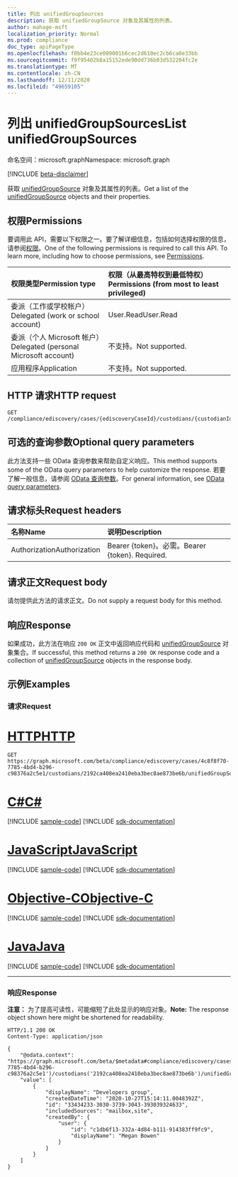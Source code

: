 ```yaml
---
title: 列出 unifiedGroupSources
description: 获取 unifiedGroupSource 对象及其属性的列表。
author: mahage-msft
localization_priority: Normal
ms.prod: compliance
doc_type: apiPageType
ms.openlocfilehash: f0bb4e23ce089001b6cec2d610ec2cb6ca0e33bb
ms.sourcegitcommit: f9f95402b8a15152ede90dd736b03d532204fc2e
ms.translationtype: MT
ms.contentlocale: zh-CN
ms.lasthandoff: 12/11/2020
ms.locfileid: "49659105"
---
```

# <a name="list-unifiedgroupsources"></a><span data-ttu-id="c89b2-103">列出 unifiedGroupSources</span><span class="sxs-lookup"><span data-stu-id="c89b2-103">List unifiedGroupSources</span></span>

<span data-ttu-id="c89b2-104">命名空间：microsoft.graph</span><span class="sxs-lookup"><span data-stu-id="c89b2-104">Namespace: microsoft.graph</span></span>

[!INCLUDE [beta-disclaimer](../../includes/beta-disclaimer.md)]

<span data-ttu-id="c89b2-105">获取 [unifiedGroupSource](../resources/unifiedgroupsource.md) 对象及其属性的列表。</span><span class="sxs-lookup"><span data-stu-id="c89b2-105">Get a list of the [unifiedGroupSource](../resources/unifiedgroupsource.md) objects and their properties.</span></span>

## <a name="permissions"></a><span data-ttu-id="c89b2-106">权限</span><span class="sxs-lookup"><span data-stu-id="c89b2-106">Permissions</span></span>

<span data-ttu-id="c89b2-p101">要调用此 API，需要以下权限之一。要了解详细信息，包括如何选择权限的信息，请参阅[权限](/graph/permissions-reference)。</span><span class="sxs-lookup"><span data-stu-id="c89b2-p101">One of the following permissions is required to call this API. To learn more, including how to choose permissions, see [Permissions](/graph/permissions-reference).</span></span>

|<span data-ttu-id="c89b2-109">权限类型</span><span class="sxs-lookup"><span data-stu-id="c89b2-109">Permission type</span></span>|<span data-ttu-id="c89b2-110">权限（从最高特权到最低特权）</span><span class="sxs-lookup"><span data-stu-id="c89b2-110">Permissions (from most to least privileged)</span></span>|
|:---|:---|
|<span data-ttu-id="c89b2-111">委派（工作或学校帐户）</span><span class="sxs-lookup"><span data-stu-id="c89b2-111">Delegated (work or school account)</span></span>|<span data-ttu-id="c89b2-112">User.Read</span><span class="sxs-lookup"><span data-stu-id="c89b2-112">User.Read</span></span>|
|<span data-ttu-id="c89b2-113">委派（个人 Microsoft 帐户）</span><span class="sxs-lookup"><span data-stu-id="c89b2-113">Delegated (personal Microsoft account)</span></span>|<span data-ttu-id="c89b2-114">不支持。</span><span class="sxs-lookup"><span data-stu-id="c89b2-114">Not supported.</span></span>|
|<span data-ttu-id="c89b2-115">应用程序</span><span class="sxs-lookup"><span data-stu-id="c89b2-115">Application</span></span>|<span data-ttu-id="c89b2-116">不支持。</span><span class="sxs-lookup"><span data-stu-id="c89b2-116">Not supported.</span></span>|

## <a name="http-request"></a><span data-ttu-id="c89b2-117">HTTP 请求</span><span class="sxs-lookup"><span data-stu-id="c89b2-117">HTTP request</span></span>

<!-- {
  "blockType": "ignored"
}
-->

``` http
GET /compliance/ediscovery/cases/{ediscoveryCaseId}/custodians/{custodianId}/unifiedGroupSources
```

## <a name="optional-query-parameters"></a><span data-ttu-id="c89b2-118">可选的查询参数</span><span class="sxs-lookup"><span data-stu-id="c89b2-118">Optional query parameters</span></span>

<span data-ttu-id="c89b2-119">此方法支持一些 OData 查询参数来帮助自定义响应。</span><span class="sxs-lookup"><span data-stu-id="c89b2-119">This method supports some of the OData query parameters to help customize the response.</span></span> <span data-ttu-id="c89b2-120">若要了解一般信息，请参阅 [OData 查询参数](/graph/query-parameters)。</span><span class="sxs-lookup"><span data-stu-id="c89b2-120">For general information, see [OData query parameters](/graph/query-parameters).</span></span>

## <a name="request-headers"></a><span data-ttu-id="c89b2-121">请求标头</span><span class="sxs-lookup"><span data-stu-id="c89b2-121">Request headers</span></span>

|<span data-ttu-id="c89b2-122">名称</span><span class="sxs-lookup"><span data-stu-id="c89b2-122">Name</span></span>|<span data-ttu-id="c89b2-123">说明</span><span class="sxs-lookup"><span data-stu-id="c89b2-123">Description</span></span>|
|:---|:---|
|<span data-ttu-id="c89b2-124">Authorization</span><span class="sxs-lookup"><span data-stu-id="c89b2-124">Authorization</span></span>|<span data-ttu-id="c89b2-p103">Bearer {token}。必需。</span><span class="sxs-lookup"><span data-stu-id="c89b2-p103">Bearer {token}. Required.</span></span>|

## <a name="request-body"></a><span data-ttu-id="c89b2-127">请求正文</span><span class="sxs-lookup"><span data-stu-id="c89b2-127">Request body</span></span>

<span data-ttu-id="c89b2-128">请勿提供此方法的请求正文。</span><span class="sxs-lookup"><span data-stu-id="c89b2-128">Do not supply a request body for this method.</span></span>

## <a name="response"></a><span data-ttu-id="c89b2-129">响应</span><span class="sxs-lookup"><span data-stu-id="c89b2-129">Response</span></span>

<span data-ttu-id="c89b2-130">如果成功，此方法在响应 `200 OK` 正文中返回响应代码和 [unifiedGroupSource](../resources/unifiedgroupsource.md) 对象集合。</span><span class="sxs-lookup"><span data-stu-id="c89b2-130">If successful, this method returns a `200 OK` response code and a collection of [unifiedGroupSource](../resources/unifiedgroupsource.md) objects in the response body.</span></span>

## <a name="examples"></a><span data-ttu-id="c89b2-131">示例</span><span class="sxs-lookup"><span data-stu-id="c89b2-131">Examples</span></span>

### <a name="request"></a><span data-ttu-id="c89b2-132">请求</span><span class="sxs-lookup"><span data-stu-id="c89b2-132">Request</span></span>


# <a name="http"></a>[<span data-ttu-id="c89b2-133">HTTP</span><span class="sxs-lookup"><span data-stu-id="c89b2-133">HTTP</span></span>](#tab/http)
<!-- {
  "blockType": "request",
  "name": "get_unifiedgroupsource"
}
-->

``` http
GET https://graph.microsoft.com/beta/compliance/ediscovery/cases/4c8f8f70-7785-4bd4-b296-c98376a2c5e1/custodians/2192ca408ea2410eba3bec8ae873be6b/unifiedGroupSources
```
# <a name="c"></a>[<span data-ttu-id="c89b2-134">C#</span><span class="sxs-lookup"><span data-stu-id="c89b2-134">C#</span></span>](#tab/csharp)
[!INCLUDE [sample-code](../includes/snippets/csharp/get-unifiedgroupsource-csharp-snippets.md)]
[!INCLUDE [sdk-documentation](../includes/snippets/snippets-sdk-documentation-link.md)]

# <a name="javascript"></a>[<span data-ttu-id="c89b2-135">JavaScript</span><span class="sxs-lookup"><span data-stu-id="c89b2-135">JavaScript</span></span>](#tab/javascript)
[!INCLUDE [sample-code](../includes/snippets/javascript/get-unifiedgroupsource-javascript-snippets.md)]
[!INCLUDE [sdk-documentation](../includes/snippets/snippets-sdk-documentation-link.md)]

# <a name="objective-c"></a>[<span data-ttu-id="c89b2-136">Objective-C</span><span class="sxs-lookup"><span data-stu-id="c89b2-136">Objective-C</span></span>](#tab/objc)
[!INCLUDE [sample-code](../includes/snippets/objc/get-unifiedgroupsource-objc-snippets.md)]
[!INCLUDE [sdk-documentation](../includes/snippets/snippets-sdk-documentation-link.md)]

# <a name="java"></a>[<span data-ttu-id="c89b2-137">Java</span><span class="sxs-lookup"><span data-stu-id="c89b2-137">Java</span></span>](#tab/java)
[!INCLUDE [sample-code](../includes/snippets/java/get-unifiedgroupsource-java-snippets.md)]
[!INCLUDE [sdk-documentation](../includes/snippets/snippets-sdk-documentation-link.md)]

---


### <a name="response"></a><span data-ttu-id="c89b2-138">响应</span><span class="sxs-lookup"><span data-stu-id="c89b2-138">Response</span></span>

<span data-ttu-id="c89b2-139">**注意：** 为了提高可读性，可能缩短了此处显示的响应对象。</span><span class="sxs-lookup"><span data-stu-id="c89b2-139">**Note:** The response object shown here might be shortened for readability.</span></span>
<!-- {
  "blockType": "response",
  "truncated": true,
  "@odata.type": "Collection(microsoft.graph.unifiedGroupSource)"
}
-->

``` http
HTTP/1.1 200 OK
Content-Type: application/json

{
    "@odata.context": "https://graph.microsoft.com/beta/$metadata#compliance/ediscovery/cases('4c8f8f70-7785-4bd4-b296-c98376a2c5e1')/custodians('2192ca408ea2410eba3bec8ae873be6b')/unifiedGroupSources",
    "value": [
        {
            "displayName": "Developers group",
            "createdDateTime": "2020-10-27T15:14:11.0048392Z",
            "id": "33434233-3030-3739-3043-393039324633",
            "includedSources": "mailbox,site",
            "createdBy": {
                "user": {
                    "id": "c1db6f13-332a-4d84-b111-914383ff9fc9",
                    "displayName": "Megan Bowen"
                }
            }
        }
    ]
}
```
